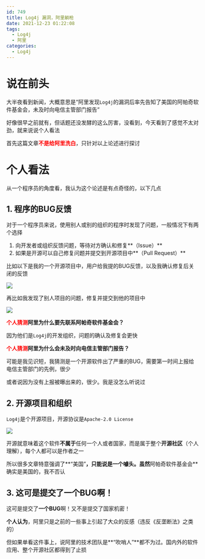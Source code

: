 ```yaml
---
id: 749
title: Log4j 漏洞，阿里躺枪
date: 2021-12-23 01:22:08
tags:
  - Log4j
  - 阿里
categories:
  - Log4j
---
```


# 说在前头

大半夜看到新闻，大概意思是“阿里发现`Log4j`的漏洞后率先告知了美国的阿帕奇软件基金会，未及时向电信主管部门报告”

好像很早之前就有，但话题还没发酵的这么厉害，没看到，今天看到了感觉不太对劲，就来说说个人看法

首先这篇文章<span style="color: red;">**不是给阿里洗白**</span>，只针对以上论述进行探讨

<!--more-->

# 个人看法

从一个程序员的角度看，我认为这个论述是有点奇怪的，以下几点

## 1. 程序的BUG反馈

对于一个程序员来说，使用别人或别的组织的程序时发现了问题，一般情况下有两个选择

1. 向开发者或组织反馈问题，等待对方确认和修复**（Issue）**
2. 如果是开源可以自己修复问题并提交到开源项目中**（Pull Request）**

比如以下是我的一个开源项目中，用户给我提的BUG反馈，以及我确认修复后关闭的反馈

![](https://imba97.cn/uploads/2021/12/Log4j-ali-1.png)

再比如我发现了别人项目的问题，修复并提交到他的项目中

![](https://imba97.cn/uploads/2021/12/Log4j-ali-2.png)

**<span style="color: red;">个人猜测</span>阿里为什么要先联系阿帕奇软件基金会？**

因为他们是`Log4j`的开发组织，问题的确认及修复会更快

**<span style="color: red;">个人猜测</span>阿里为什么会未及时向电信主管部门报告？**

可能是我见识短，我猜测是一个开源软件出了严重的BUG，需要第一时间上报给电信主管部门的先例，很少

或者说因为没有上报被曝出来的，很少。我是没怎么听说过

## 2. 开源项目和组织

`Log4j`是个开源项目，开源协议是`Apache-2.0 License`

![](https://imba97.cn/uploads/2021/12/Log4j-ali-3.png)

开源就意味着这个软件**不属于**任何一个人或者国家，而是属于整个**开源社区**（个人理解），每个人都可以是作者之一

所以很多文章特意强调了**“美国”**，只能说是一个噱头。虽然**阿帕奇软件基金会**确实是美国的，我不否认

## 3. 这可是提交了一个BUG啊！

这可是提交了**一个BUG**啊！又不是提交了国家机密！

**个人认为**，阿里只是之前的一些事上引起了大众的反感（违反《反垄断法》之类的）

但如果单看这件事上，说阿里的技术团队是**“吹哨人”**都不为过。国内外的软件应用、整个开源社区都得到了止损
